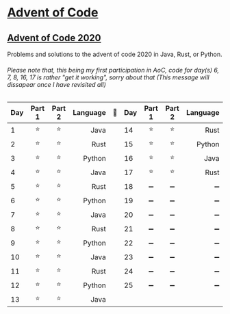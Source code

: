 # [Advent of Code](https://adventofcode.com/)
 
## [Advent of Code 2020](https://adventofcode.com/2020) 
Problems and solutions to the advent of code 2020 in Java, Rust, or Python.

###### *Please note that, this being my first participation in AoC, code for day(s) 6, 7, 8, 16, 17 is rather "get it working", sorry about that (This message will dissapear once I have revisited all)*

Day | Part 1 | Part 2 | Language | 🎄   | Day | Part 1 | Part 2 | Language
----|:------:|:------:|---------:|:----:|-----|:------:|:------:|---------:|
1   | ⭐    | ⭐     | Java     |      | 14  | ⭐    | ⭐     | Rust
2   | ⭐    | ⭐     | Rust     |      | 15  | ⭐    | ⭐     | Python
3   | ⭐    | ⭐     | Python   |      | 16  | ⭐    | ⭐     | Java
4   | ⭐    | ⭐     | Java     |      | 17  | ⭐    | ⭐     | Rust
5   | ⭐    | ⭐     | Rust     |      | 18  | ➖    | ➖     | ➖
6   | ⭐    | ⭐     | Python   |      | 19  | ➖    | ➖     | ➖
7   | ⭐    | ⭐     | Java     |      | 20  | ➖    | ➖     | ➖
8   | ⭐    | ⭐     | Rust     |      | 21  | ➖    | ➖     | ➖
9   | ⭐    | ⭐     | Python   |      | 22  | ➖    | ➖     | ➖
10  | ⭐    | ⭐     | Java     |      | 23  | ➖    | ➖     | ➖
11  | ⭐    | ⭐     | Rust     |      | 24  | ➖    | ➖     | ➖
12  | ⭐    | ⭐     | Python   |      | 25  | ➖    | ➖     | ➖
13  | ⭐    | ⭐     | Java     |      |     |       |         |
